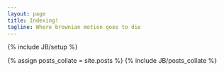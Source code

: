 ```yaml
---
layout: page
title: Indexing!
tagline: Where brownian motion goes to die
---
```

{% include JB/setup %}

{% assign posts_collate = site.posts %}
{% include JB/posts_collate %}